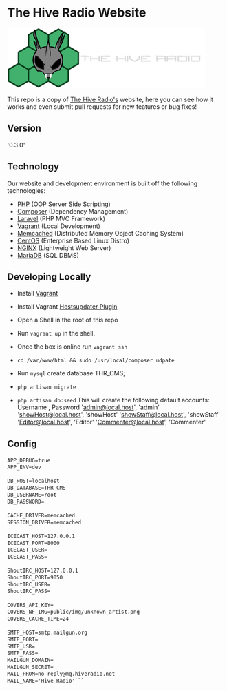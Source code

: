 # The Hive Radio Website

![The Hive Radio](public/img/logo.png?raw=true)

This repo is a copy of [The Hive Radio's][1] website, here you can see how it works and even submit pull requests for new features or bug fixes!

## Version

'0.3.0'

## Technology

Our website and development environment is built off the following technologies:

* [PHP][11] (OOP Server Side Scripting)
* [Composer][5] (Dependency Management)
* [Laravel][4] (PHP MVC Framework)
* [Vagrant][6] (Local Development)
* [Memcached][7] (Distributed Memory Object Caching System)
* [CentOS][8] (Enterprise Based Linux Distro)
* [NGINX][9] (Lightweight Web Server)
* [MariaDB][10] (SQL DBMS)


## Developing Locally

* Install [Vagrant][6]
* Install Vagrant [Hostsupdater Plugin][12]
* Open a Shell in the root of this repo
* Run `vagrant up` in the shell.
* Once the box is online run `vagrant ssh`
* `cd /var/www/html && sudo /usr/local/composer udpate`
* Run `mysql`
    create database THR_CMS;

* `php artisan migrate`
* `php artisan db:seed`
This will create the following default accounts:
Username , Password
'admin@local.host', 'admin'
'showHost@local.host', 'showHost'
'showStaff@local.host', 'showStaff'
'Editor@local.host', 'Editor'
'Commenter@local.host', 'Commenter'


## Config

    APP_DEBUG=true
    APP_ENV=dev
    
    DB_HOST=localhost
    DB_DATABASE=THR_CMS
    DB_USERNAME=root
    DB_PASSWORD=
    
    CACHE_DRIVER=memcached
    SESSION_DRIVER=memcached
    
    ICECAST_HOST=127.0.0.1
    ICECAST_PORT=8000
    ICECAST_USER=
    ICECAST_PASS=
    
    ShoutIRC_HOST=127.0.0.1
    ShoutIRC_PORT=9050
    ShoutIRC_USER=
    ShoutIRC_PASS=
    
    COVERS_API_KEY=
    COVERS_NF_IMG=public/img/unknown_artist.png
    COVERS_CACHE_TIME=24
    
    SMTP_HOST=smtp.mailgun.org
    SMTP_PORT=
    SMTP_USR=
    SMTP_PASS=
    MAILGUN_DOMAIN=
    MAILGUN_SECRET=
    MAIL_FROM=no-reply@mg.hiveradio.net
    MAIL_NAME='Hive Radio'```

[1]: https://hiveradio.net
[2]: http://opensource.org/licenses/MIT
[3]: https://github.com/laravel/laravel
[4]: http://laravel.com/
[5]: https://getcomposer.org/
[6]: http://www.vagrantup.com/
[7]: http://memcached.org/
[8]: http://centos.org/
[9]: http://nginx.org/
[10]: http://mariadb.com
[11]: https://php.net/
[12]: https://github.com/cogitatio/vagrant-hostsupdater